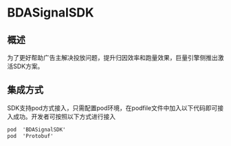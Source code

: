 # BDASignalSDK

## 概述

为了更好帮助广告主解决投放问题，提升归因效率和跑量效果，巨量引擎侧推出激活SDK方案。

## 集成方式

SDK支持pod方式接入，只需配置pod环境，在podfile文件中加入以下代码即可接入成功。开发者可按照以下方式进行接入

```Objective-C
pod  'BDASignalSDK' 
pod  'Protobuf'
```
